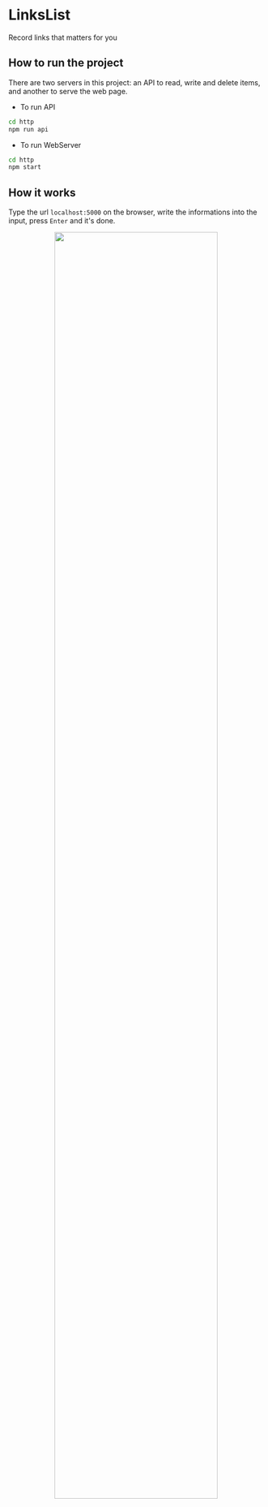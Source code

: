 # LinksList
Record links that matters for you

## How to run the project
There are two servers in this project: an API to read, write and delete items, and another to serve the web page.

* To run API

```bash
cd http
npm run api
```

* To run WebServer

```bash
cd http
npm start
```

## How it works
Type the url `localhost:5000` on the browser, write the informations into the input, press `Enter` and it's done.

<p align="center">
  <img width="80%" src="./assets/screen.png">
</p>
